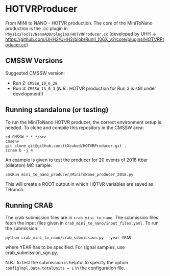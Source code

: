 # HOTVRProducer
From MINI to NANO - HOTVR production.
The core of the MiniToNano production is the .cc plugin in `PhysicsTools/NanoAOD/plugins/HOTVRProducer.cc` (developed by UHH -> https://github.com/UHH2/UHH2/blob/RunII_106X_v2/core/plugins/HOTVRProducer.cc)

## CMSSW Versions
Suggested CMSSW version:
* Run 2: `CMSSW_10_6_28`
* Run 3: `CMSSW_13_0_3` (*N.B.:* HOTVR production for Run 3 is still under development!)

## Running standalone (or testing)
To run the MiniToNano HOTVR producer, the correct environment setup is needed. To clone and compile this repository in the CMSSW area:
```
cd CMSSW_*_*_*/src
cmsenv
git clone git@github.com:ttXcubed/HOTVRProducer.git .
scram b -j 4
```
An example is given to test the producer for 20 events of 2018 ttbar (dilepton) MC sample:
```
cmsRun mini_to_nano_producer/MiniToNano_producer_2018.py
```
This will create a ROOT output in which HOTVR variables are saved as TBranch. 


## Running CRAB 
The crab submission files are in `crab_mini_to_nano`. The submission files fetch the input files given in `crab_mini_to_nano/input_files.yaml`.
To run the submission:

```
python crab_mini_to_nano/crab_submission.py --year YEAR
```
where YEAR has to be specified. 
For signal samples, use crab_submission_sgn.py. 

N.B.: to test the submission is helpful to specify the option `configTmpl.Data.totalUnits = 1` in the configuration file.
